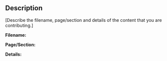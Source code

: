 <!--
1. Create an issue to describe which page or section of the guide you are contributing to.
2. Please check if an issue already exists, so there are no duplicates.
3. Check out and follow the contributor guidelines: https://github.com/serverless/guide/blob/master/CONTRIBUTING.md
4. Fill out the whole template so we have a good overview on the issue
5. Do not remove any section of the template. If something is not applicable leave it empty but leave it in the issue.
-->

## Description

[Describe the filename, page/section and details of the content that you are contributing.]

**Filename:** 

**Page/Section:**

**Details:** 


